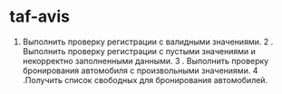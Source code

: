 # taf-avis
1. Выполнить проверку регистрации с валидными значениями.
2 . Выполнить проверку регистрации с пустыми значениями и некорректно заполненными данными.
3 . Выполнить проверку бронирования автомобиля с произвольными значениями.
4 .Получить список свободных для бронирования автомобилей.
